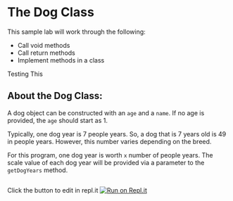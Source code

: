 # The Dog Class

This sample lab will work through the following: 
- Call void methods
- Call return methods
- Implement methods in a class

Testing This
## About the Dog Class:

A dog object can be constructed with an `age` and a `name`. If no age is provided, the `age` should start as 1. 

Typically, one dog year is 7 people years.  So, a dog that is 7 years old is 49 in people years. However, this number varies depending on the breed.

For this program, one dog year is worth `x` number of people years.  The scale value of each dog year will be provided via a parameter to the `getDogYears` method.




## 
Click the button to edit in repl.it
[![Run on Repl.it](https://repl.it/badge/github/jillianmaher/DogPracticeLab)](https://repl.it/github/jillianmaher/DogPracticeLab)
